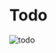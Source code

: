 # Todo

![todo](https://user-images.githubusercontent.com/29652551/54299356-bdc05480-45e0-11e9-9a28-ec388fa2cb7a.gif)
